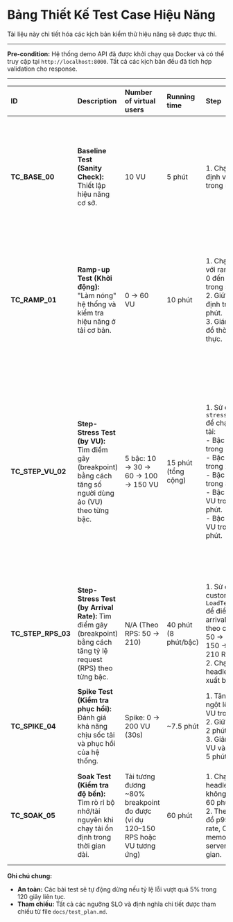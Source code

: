 # Bảng Thiết Kế Test Case Hiệu Năng

Tài liệu này chi tiết hóa các kịch bản kiểm thử hiệu năng sẽ được thực thi.

---

**Pre-condition:** Hệ thống demo API đã được khởi chạy qua Docker và có thể truy cập tại `http://localhost:8000`. Tất cả các kịch bản đều đã tích hợp validation cho response.

---

| ID | Description | Number of virtual users | Running time | Step | Expected | Actual | Notes |
| :--- | :--- | :--- | :--- | :--- | :--- | :--- | :--- |
| **TC_BASE_00** | **Baseline Test (Sanity Check):** Thiết lập hiệu năng cơ sở. | 10 VU | 5 phút | 1. Chạy tải ổn định với 10 VU trong 5 phút. | Tất cả các endpoint đều đáp ứng ngưỡng SLO (p95/p99, error rate). | **KHÔNG ĐẠT**<br>- Ghi nhận nhiều lỗi `401 Unauthorized` ở `GET /auth/users/me`.<br>- **Phân tích:** Lỗi kiến trúc, token đăng nhập không được chia sẻ giữa các worker của server. | - Mix: 80% /products, 20% Auth<br>- Pacing: 0.5-2.0s<br>- Công cụ: Locust |
| **TC_RAMP_01** | **Ramp-up Test (Khởi động):** "Làm nóng" hệ thống và kiểm tra hiệu năng ở tải cơ bản. | 0 → 60 VU | 10 phút | 1. Chạy Locust với ramp-up từ 0 đến 60 VU trong 5 phút.<br>2. Giữ tải ổn định trong 5 phút.<br>3. Giám sát biểu đồ thời gian thực. | - Luồng `/products`: p95 ≤ 800ms, error < 0.5%.<br>- Luồng `Auth`: p95 ≤ 1000ms, error < 1%. | **KHÔNG ĐẠT**<br>- RPS: 39.4<br>- p50: 440ms (Đạt)<br>- p95 (Auth): **1200ms** (Vượt SLO ≤1000ms)<br>- p99: **1300ms** (Vượt SLO ≤1200ms)<br>- Error (Checkout): **2.07%** (Vượt SLO <1%) | - Mix: 80% /products, 20% Auth<br>- Pacing: 0.5-2.0s<br>- Công cụ: Locust |
| **TC_STEP_VU_02** | **Step-Stress Test (by VU):** Tìm điểm gãy (breakpoint) bằng cách tăng số người dùng ảo (VU) theo từng bậc. | 5 bậc: 10 → 30 → 60 → 100 → 150 VU | 15 phút (tổng cộng) | 1. Sử dụng `stress_shape.py` để chạy 5 bậc tải:<br>- Bậc 1: 10 VU trong 1 phút.<br>- Bậc 2: 30 VU trong 2 phút.<br>- Bậc 3: 60 VU trong 3 phút.<br>- Bậc 4: 100 VU trong 4 phút.<br>- Bậc 5: 150 VU trong 5 phút. | Xác định được **Breakpoint**: bậc tải đầu tiên mà `p95` > SLO trong 3 phút liên tiếp hoặc `error rate` > SLO trong 1 phút liên tiếp. | **ĐÃ THỰC HIỆN**<br>**Breakpoint được xác định ở 100 VU.**<br>Bảng kết quả:<br>• **10 VU:** RPS 10.0, p95 290ms, Lỗi 0.2% (Đạt)<br>• **30 VU:** RPS 31.2, p95 300ms, Lỗi 0.0% (Đạt)<br>• **60 VU:** RPS 48.1, p95 720ms, Lỗi 0.2% (Đạt)<br>• **100 VU:** RPS 50.4, p95 **1400ms** (Vượt SLO)<br>• **150 VU:** RPS 51.9, p95 **2700ms** (Vượt SLO) | - Mix: 80% /products, 20% Auth<br>- Pacing: 0.5-2.0s<br>- Công cụ: Locust |
| **TC_STEP_RPS_03** | **Step-Stress Test (by Arrival Rate):** Tìm điểm gãy (breakpoint) bằng cách tăng tỷ lệ request (RPS) theo từng bậc. | N/A (Theo RPS: 50 → 210) | 40 phút (8 phút/bậc) | 1. Sử dụng custom `LoadTestShape` để điều khiển arrival-rate theo các bậc: 50 → 100 → 150 → 180 → 210 RPS.<br>2. Chạy headless và xuất báo cáo. | - **Pass:** Đạt mục tiêu ≥ 150 RPS ổn định không vi phạm SLO (p95/p99/error) trong 8 phút.<br>- **Fail:** Xác định được breakpoint trước khi đạt mục tiêu. | | - Mix: 80% /products, 20% Auth<br>- Pacing: 0.5-2.0s<br>- Công cụ: Locust |
| **TC_SPIKE_04** | **Spike Test (Kiểm tra phục hồi):** Đánh giá khả năng chịu sốc tải và phục hồi của hệ thống. | Spike: 0 → 200 VU (30s) | ~7.5 phút | 1. Tăng đột ngột lên 200 VU trong 30s.<br>2. Giữ tải trong 2 phút.<br>3. Giảm về 20 VU và theo dõi 5 phút. | Đo được **Recovery Time**. **Pass** nếu p95 < 800ms và error rate < 1% trong ≤ 120s sau khi giảm tải. | | - Mix: 100% Auth Flow<br>- Pacing: 0.2-1.0s<br>- Công cụ: Locust |
| **TC_SOAK_05** | **Soak Test (Kiểm tra độ bền):** Tìm rò rỉ bộ nhớ/tài nguyên khi chạy tải ổn định trong thời gian dài. | Tải tương đương ~80% breakpoint đo được (ví dụ 120–150 RPS hoặc VU tương ứng) | 60 phút | 1. Chạy headless với tải không đổi trong 60 phút.<br>2. Theo dõi biểu đồ p95, error rate, CPU, memory của server theo thời gian. | - **Pass:** p95, error rate, CPU, memory duy trì ổn định.<br>- **Fail:** Có hiện tượng suy giảm hiệu năng (latency drift), hoặc error rate/memory/CPU tăng dần. | | - Mix: 80% /products, 20% Auth<br>- Pacing: 0.5-2.0s<br>- Công cụ: Locust |

**Ghi chú chung:**
- **An toàn:** Các bài test sẽ tự động dừng nếu tỷ lệ lỗi vượt quá 5% trong 120 giây liên tục.
- **Tham chiếu:** Tất cả các ngưỡng SLO và định nghĩa chi tiết được tham chiếu từ file `docs/test_plan.md`.
